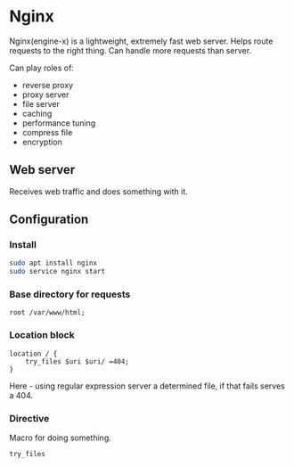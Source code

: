 # Nginx

Nginx(engine-x) is a lightweight, extremely fast web server. Helps route requests to the right thing. Can handle more requests than server.

Can play roles of:

- reverse proxy
- proxy server
- file server
- caching
- performance tuning
- compress file
- encryption

## Web server

Receives web traffic and does something with it.

## Configuration

### Install

```sh
sudo apt install nginx
sudo service nginx start
```

### Base directory for requests

```nginx
root /var/www/html;
```

### Location block

```nginx
location / {
    try_files $uri $uri/ =404;
}
```

Here - using regular expression server a determined file, if that fails serves a 404.

### Directive

Macro for doing something.

```nginx
try_files
```

###

